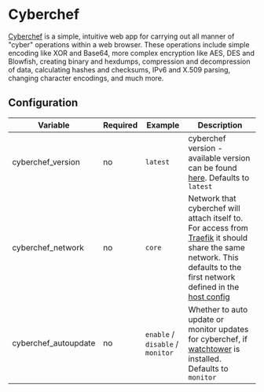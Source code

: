 # Cyberchef

[Cyberchef](https://github.com/gchq/cyberchef) is a simple, intuitive web app for carrying out all manner of "cyber" operations within a web browser. These operations include simple encoding like XOR and Base64, more complex encryption like AES, DES and Blowfish, creating binary and hexdumps, compression and decompression of data, calculating hashes and checksums, IPv6 and X.509 parsing, changing character encodings, and much more.

## Configuration

| Variable | Required | Example | Description |
|----------|----------|---------|-------------|
| cyberchef_version | no | `latest` | cyberchef version - available version can be found [here](https://hub.docker.com/r/mpepping/cyberchef/tags). Defaults to `latest` |
| cyberchef_network | no | `core` | Network that cyberchef will attach itself to. For access from [Traefik](traefik.md) it should share the same network. This defaults to the first network defined in the [host config](../host_vars.md) |
| cyberchef_autoupdate | no | `enable` / `disable` / `monitor` | Whether to auto update or monitor updates for cyberchef, if [watchtower](watchtower.md) is installed. Defaults to `monitor` |
